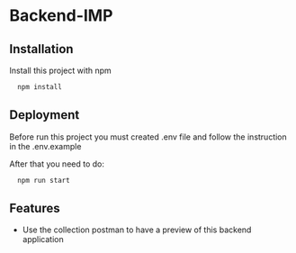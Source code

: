 
# Backend-IMP




## Installation

Install this project with npm

```bash
  npm install
```
    
## Deployment

Before run this project you must created .env file and follow the instruction in the .env.example

After that you need to do:

```bash
  npm run start
```


## Features

- Use the collection postman to have a preview of this backend application

